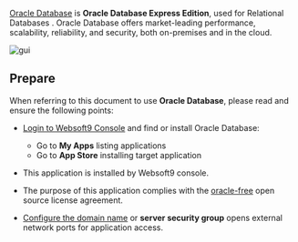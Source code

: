 [Oracle Database](https://www.oracle.com/) is **Oracle Database Express Edition**, used for Relational Databases . Oracle Database offers market-leading performance, scalability, reliability, and security, both on-premises and in the cloud.


![gui](http://libs.websoft9.com/Websoft9/DocsPicture/en/oracle/oracle-database-1024x410.jpg)


## Prepare

When referring to this document to use **Oracle Database**, please read and ensure the following points:

- [Login to Websoft9 Console](./login-console) and find or install Oracle Database:
  - Go to **My Apps** listing applications 
  - Go to **App Store** installing target application

- This application is installed by Websoft9 console.


- The purpose of this application complies with the [oracle-free](https://www.oracle.com/downloads/licenses/oracle-free-license.html) open source license agreement.


- [Configure the domain name](./domain-set) or **server security group** opens external network ports for application access.